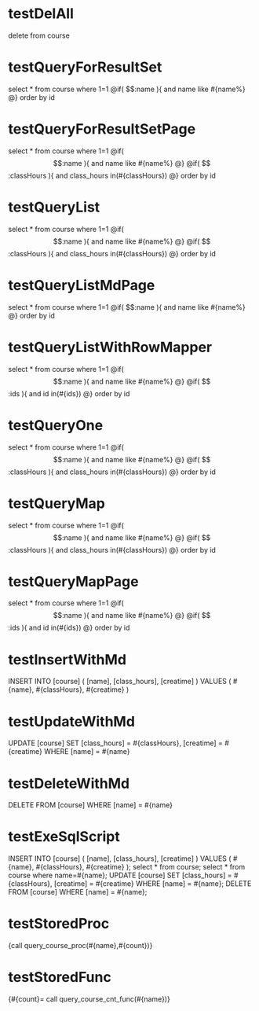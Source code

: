 testDelAll
====
delete from course

testQueryForResultSet
====
select * from course where 1=1 
@if( $$:name ){ 
and name like #{name%} 
@} 
order by id

testQueryForResultSetPage
====
select * from course where 1=1 
@if( $$:name ){ 
and name like #{name%} 
@} 
@if( $$:classHours ){ 
and class_hours in(#{classHours})
@} 
order by id

testQueryList
====
select * from course where 1=1 
@if( $$:name ){ 
and name like #{name%} 
@} 
@if( $$:classHours ){ 
and class_hours in(#{classHours})
@} 
order by id

testQueryListMdPage
====
select * from course where 1=1 
@if( $$:name ){ 
and name like #{name%} 
@} 
order by id

testQueryListWithRowMapper
====
select * from course where 1=1 
@if( $$:name ){ 
and name like #{name%} 
@} 
@if( $$:ids ){ 
and id in(#{ids})
@} 
order by id

testQueryOne
====
select * from course where 1=1 
@if( $$:name ){ 
and name like #{name%} 
@} 
@if( $$:classHours ){ 
and class_hours in(#{classHours})
@} 
order by id

testQueryMap
====
select * from course where 1=1 
@if( $$:name ){ 
and name like #{name%} 
@} 
@if( $$:classHours ){ 
and class_hours in(#{classHours})
@} 
order by id

testQueryMapPage
====
select * from course where 1=1 
@if( $$:name ){ 
and name like #{name%} 
@} 
@if( $$:ids ){ 
and id in(#{ids})
@} 
order by id

testInsertWithMd
====
INSERT INTO [course] (
[name],
[class_hours],
[creatime]
)
VALUES
(
#{name},
#{classHours},
#{creatime}
)


testUpdateWithMd
====
UPDATE
[course]
SET
[class_hours] = #{classHours},
[creatime] = #{creatime} WHERE [name] = #{name}

testDeleteWithMd
====
DELETE FROM
[course]
WHERE [name] = #{name}


testExeSqlScript
====
INSERT INTO [course] (
[name],
[class_hours],
[creatime]
)
VALUES
(
#{name},
#{classHours},
#{creatime}
); 
select * from course;
select * from course where name=#{name};
UPDATE
[course]
SET
[class_hours] = #{classHours},
[creatime] = #{creatime} WHERE [name] = #{name};
DELETE FROM
[course]
WHERE [name] = #{name};

testStoredProc
====
{call query_course_proc(#{name},#{count})}

testStoredFunc
====
{#{count}= call query_course_cnt_func(#{name})}


